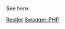 See here:

[Restler](https://github.com/Luracast/Restler)
[Swagger-PHP](http://zircote.com/swagger-php/)
